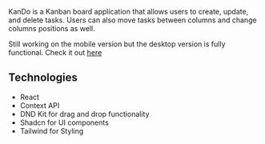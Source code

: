 KanDo is a Kanban board application that allows users to create, update, and delete tasks. Users can also move tasks between columns and change columns positions as well.

Still working on the mobile version but the desktop version is fully functional. Check it out [here](https://kan-do.netlify.app/)

## Technologies
- React
- Context API
- DND Kit for drag and drop functionality
- Shadcn for UI components
- Tailwind for Styling

